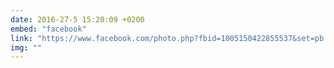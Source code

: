 ```yaml
---
date: 2016-27-5 15:20:09 +0200
embed: "facebook"
link: "https://www.facebook.com/photo.php?fbid=1005150422855537&set=pb.100000817666251.-2207520000.1464868007.&type=3&theater"
img: ""
---
```

